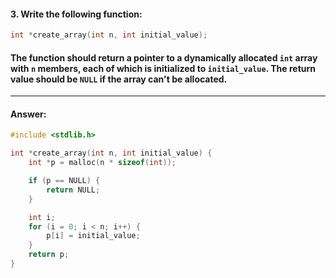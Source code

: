 #### 3. Write the following function:

```c
int *create_array(int n, int initial_value);
```

#### The function should return a pointer to a dynamically allocated `int` array with `n` members, each of which is initialized to `initial_value`. The return value should be `NULL` if the array can't be allocated.

---

#### Answer:

```c
#include <stdlib.h>

int *create_array(int n, int initial_value) {
    int *p = malloc(n * sizeof(int));

    if (p == NULL) {
        return NULL;
    }

    int i;
    for (i = 0; i < n; i++) {
        p[i] = initial_value;
    }
    return p;
}
```
